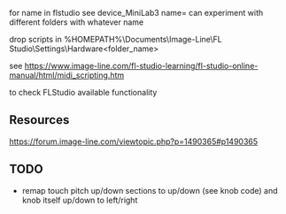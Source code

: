 for name in flstudio see device_MiniLab3 name=
can experiment with different folders with whatever name

drop scripts in %HOMEPATH%\Documents\Image-Line\FL Studio\Settings\Hardware\<folder_name>


see
https://www.image-line.com/fl-studio-learning/fl-studio-online-manual/html/midi_scripting.htm

to check FLStudio available functionality

## Resources

https://forum.image-line.com/viewtopic.php?p=1490365#p1490365

## TODO

- remap touch pitch up/down sections to up/down (see knob code) and knob itself
up/down to left/right
